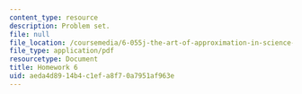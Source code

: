 ```yaml
---
content_type: resource
description: Problem set.
file: null
file_location: /coursemedia/6-055j-the-art-of-approximation-in-science-and-engineering-spring-2008/aeda4d8914b4c1efa8f70a7951af963e_hw06.pdf
file_type: application/pdf
resourcetype: Document
title: Homework 6
uid: aeda4d89-14b4-c1ef-a8f7-0a7951af963e
---
```


